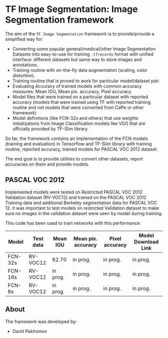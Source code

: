 # TF Image Segmentation: Image Segmentation framework

The aim of the ```TF Image Segmentation``` framework is to provide/provide a simplified way for:

- Converting some popular general/medical/other Image Segmentation Datasets into easy-to-use for training ```.tfrecords```
format with unified interface: different datasets but same way to store images and annotations.
- Training routine with on-the-fly data augmentation (scaling, color distortion).
- Training routine that is proved to work for particular model/dataset pair.
- Evaluating Accuracy of trained models with common accuracy measures: Mean IOU, Mean pix. accuracy, Pixel accuracy.
- Model files that were trained on a particular dataset with reported accuracy (models that were trained using
TF with reported training routine and not models that were converted from Caffe or other framework)
- Model definitions (like FCN-32s and others) that use weights initializations from Image Classification models like
VGG that are officially provided by TF-Slim library.

So far, the framework contains an implementation of the FCN models (training
and evaluation) in Tensorflow and TF-Slim library with training routine, reported accuracy,
trained models for PASCAL VOC 2012 dataset.

The end goal is to provide utilities to convert other datasets, report accuracies on them and provide models.

## PASCAL VOC 2012

Implemented models were tested on Restricted PASCAL VOC 2012 Validation dataset (RV-VOC12) and trained on
the PASCAL VOC 2012 Training data and additional Berkeley segmentation data for PASCAL VOC 12.
It was important to test models on restricted Validation dataset to make sure no images in the
validation dataset were seen by model during training.

This code has been used to train networks with this performance:

| Model     | Test data |Mean IOU | Mean pix. accuracy | Pixel accuracy | Model Download Link |
|-----------|-----------|---------|--------------------|----------------|---------------------|
| FCN-32s   | RV-VOC12  | 62.70   | in prog.           | in prog.       | in prog.            |
| FCN-16s   | RV-VOC12  | in prog.| in prog.           | in prog.       | in prog.            |
| FCN-8s    | RV-VOC12  | in prog.| in prog.           | in prog.       | in prog.            |



## About

The framework was developed by:

* Daniil Pakhomov